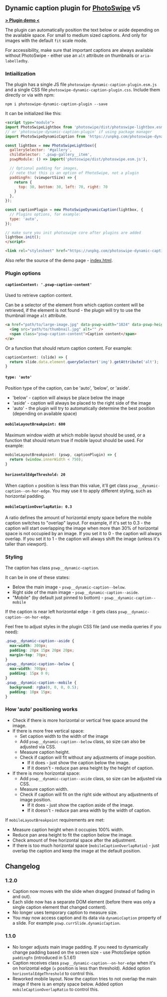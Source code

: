 ## Dynamic caption plugin for [PhotoSwipe](https://photoswipe.com/) v5

**[> Plugin demo <](https://dimsemenov.github.io/photoswipe-dynamic-caption-plugin/)**


The plugin can automatically position the text below or aside depending on the available space. For small to medium sized captions. And only for images with the default `fit` scale mode.

For accessibility, make sure that important captions are always available without PhotoSwipe  - either use an `alt` attribute on thumbnails or `aria-labelledby`.

### Intiailization

The plugin has a single JS file `photoswipe-dynamic-caption-plugin.esm.js` and a single CSS file `photoswipe-dynamic-caption-plugin.css`. Include them directly or via with npm:

```
npm i photoswipe-dynamic-caption-plugin --save
```

It can be initialized like this:

```html
<script type="module">
import PhotoSwipeLightbox from 'photoswipe/dist/photoswipe-lightbox.esm.js';
// or 'photoswipe-dynamic-caption-plugin' if using package manager
import PhotoSwipeDynamicCaption from 'https://unpkg.com/photoswipe-dynamic-caption-plugin/photoswipe-dynamic-caption-plugin.esm.js';

const lightbox = new PhotoSwipeLightbox({
  gallerySelector: '#gallery',
  childSelector: '.pswp-gallery__item',
  pswpModule: () => import('photoswipe/dist/photoswipe.esm.js'),

  // Optional padding for images,
  // note that this is an option of PhotoSwipe, not a plugin
  paddingFn: (viewportSize) => {
    return {
      top: 30, bottom: 30, left: 70, right: 70
    }
  },
});

const captionPlugin = new PhotoSwipeDynamicCaption(lightbox, {
  // Plugins options, for example:
  type: 'auto',
});

// make sure you init photoswipe core after plugins are added
lightbox.init();
</script>
```

```html
<link rel="stylesheet" href="https://unpkg.com/photoswipe-dynamic-caption-plugin/photoswipe-dynamic-caption-plugin.css">
```

Also refer the source of the demo page - [index.html](https://github.com/dimsemenov/photoswipe-dynamic-caption-plugin/blob/main/index.html).

### Plugin options

#### `captionContent: '.pswp-caption-content'`

Used to retrieve caption content.

Can be a selector of the element from which caption content will be retrieved, if the element is not found - the plugin will try to use the thumbnail image `alt` attribute.

```html
<a href="path/to/large-image.jpg" data-pswp-width="1024" data-pswp-height="768">
  <img src="path/to/thumbnail.jpg" alt="" />
  <span class="pswp-caption-content">Caption content</span>
</a>
```

Or a function that should return caption content. For example:
 
```js
captionContent: (slide) => {
  return slide.data.element.querySelector('img').getAttribute('alt');
}
```

#### `type: 'auto'`

Position type of the caption, can be 'auto', 'below', or 'aside'.

- 'below' - caption will always be place below the image
- 'aside' - caption will always be placed to the right side of the image
- 'auto'  - the plugin will try to automatically determine the best position (depending on available space)

#### `mobileLayoutBreakpoint: 600`

Maximum window width at which mobile layout should be used, or a function that should return true if mobile layout should be used. For example:
  
```js
mobileLayoutBreakpoint: (pswp, captionPlugin) => {
  return (window.innerWidth < 750);
}
```

#### `horizontalEdgeThreshold: 20`

When caption `x` position is less than this value, it'll get class `pswp__dynamic-caption--on-hor-edge`. You may use it to apply different styling, such as horizontal padding.


#### `mobileCaptionOverlapRatio: 0.3`

A ratio defines the amount of horizontal empty space before the mobile caption switches to "overlap" layout. For example, if it's set to 0.3 - the caption will start overlapping the image when more than 30% of horizontal space is not occupied by an image. If you set it to 0 - the caption will always overlap. If you set it to 1 - the caption will always shift the image (unless it's taller than viewport).


### Styling

The caption has class `pswp__dynamic-caption`.

It can be in one of these states:

- Below the main image - `pswp__dynamic-caption--below`.
- Right side of the main image - `pswp__dynamic-caption--aside`.
- "Mobile" (by default just pinned to bottom) - `pswp__dynamic-caption--mobile`

If the caption is near left horizontal edge - it gets class `pswp__dynamic-caption--on-hor-edge`.

Feel free to adjust styles in the plugin CSS file (and use media queries if you need):

```css
.pswp__dynamic-caption--aside {
  max-width: 300px;
  padding: 20px 15px 20px 20px;
  margin-top: 70px;
}
.pswp__dynamic-caption--below {
  max-width: 700px;
  padding: 15px 0 0;
}
.pswp__dynamic-caption--mobile {
  background: rgba(0, 0, 0, 0.5);
  padding: 10px 15px;
}
```



### How 'auto' positioning works

- Check if there is more horizontal or vertical free space around the image.
- If there is more free vertical space:
  - Set caption width to the width of the image 
  - Add `pswp__dynamic-caption--below` class, so size can also be adjusted via CSS.
  - Measure caption height.
  - Check if caption will fit without any adjustments of image position.
    - If it does - just show the caption below the image.
    - If it doesn't - reduce pan area height by the height of caption.
- If there is more horizontal space:
  - Add `pswp__dynamic-caption--aside` class, so size can be adjusted via CSS.
  - Measure caption width.
  - Check if caption will fit on the right side without any adjustments of image position.
    - If it does - just show the caption aside of the image.
    - If it doesn't - reduce pan area width by the width of caption.

If `mobileLayoutBreakpoint` requirements are met:

  - Measure caption height when it occupies 100% width.
  - Reduce pan area height to fit the caption below the image.
  - Check amount of free horizontal space after the adjustment.
  - If there is too much horizontal space (`mobileCaptionOverlapRatio`) - just overlap the caption and keep the image at the default position.

## Changelog

### 1.2.0

- Caption now moves with the slide when dragged (instead of fading in and out).
- Each slide now has a separate DOM element (before there was only a single caption element that changed content).
- No longer uses temporary caption to measure size.
- You may now access caption and its data via `dynamicCaption` property of a slide. For example `pswp.currSlide.dynamicCaption`.


### 1.1.0

- No longer adjusts main image padding. If you need to dynamically change padding based on the screen size - use PhotoSwipe option `paddingFn` (introduced in 5.1.61)
- Caption receives class `pswp__dynamic-caption--on-hor-edge` when it's on horizontal edge (`x` position is less than threshold). Added option `horizontalEdgeThreshold` to control this.
- Reworked mobile layout. Now the caption tries to not overlap the main image if there is an empty space below. Added option `mobileCaptionOverlapRatio` to control this.


